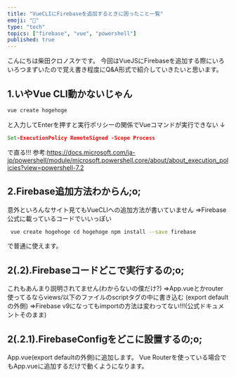 ```yaml
---
title: "VueCLIにFirebaseを追加するときに困ったこと一覧"
emoji: "🧐"
type: "tech"
topics: ["firebase", "vue", "powershell"]
published: true
---
```

こんにちは柴田クロノスケです。
今回はVueJSにFirebaseを追加する際にいろいろつまずいたので覚え書き程度にQ&A形式で紹介していきたいと思います。

## 1.いやVue CLI動かないじゃん

```zsh
vue create hogehoge
```
と入力してEnterを押すと実行ポリシーの関係でVueコマンドが実行できない ↓
```cmd
Set-ExecutionPolicy RemoteSigned -Scope Process
``` 
で直る!!!
参考:https://docs.microsoft.com/ja-jp/powershell/module/microsoft.powershell.core/about/about_execution_policies?view=powershell-7.2
## 2.Firebase追加方法わからん;o;
意外といろんなサイト見てもVueCLIへの追加方法が書いていません
⇒Firebase公式に載っているコードでいいっぽい
```zsh
 vue create hogehoge cd hogehoge npm install --save firebase
 ```
 で普通に使えます。 
 ## 2(.2).Firebaseコードどこで実行するの;o;
 これもあんまり説明されてません(わからないの僕だけ?)
 ⇒App.vueとかrouter使ってるならviews/以下のファイルのscriptタグの中に書き込む (export defaultの外側)
 ⇒Firebase v9になってもimportの方法は変わってない!!!(公式ドキュメントそのまま)
 ## 2(.2.1).FirebaseConfigをどこに設置するの;o;
 App.vue(export defaultの外側)に追加します。
 Vue Routerを使っている場合でもApp.vueに追加するだけで動くようになります。
